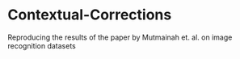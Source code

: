 # Contextual-Corrections
Reproducing the results of the paper by Mutmainah et. al. on image recognition datasets
